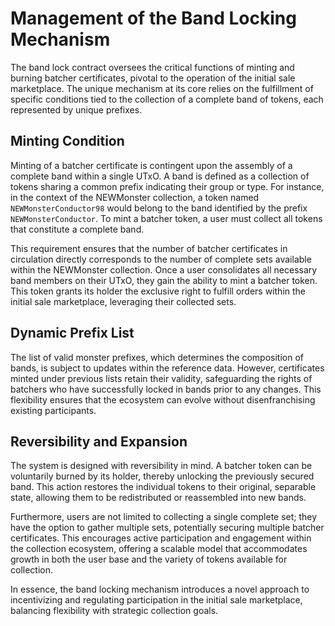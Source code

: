 # Management of the Band Locking Mechanism

The band lock contract oversees the critical functions of minting and burning batcher certificates, pivotal to the operation of the initial sale marketplace. The unique mechanism at its core relies on the fulfillment of specific conditions tied to the collection of a complete band of tokens, each represented by unique prefixes.

## Minting Condition

Minting of a batcher certificate is contingent upon the assembly of a complete band within a single UTxO. A band is defined as a collection of tokens sharing a common prefix indicating their group or type. For instance, in the context of the NEWMonster collection, a token named `NEWMonsterConductor98` would belong to the band identified by the prefix `NEWMonsterConductor`. To mint a batcher token, a user must collect all tokens that constitute a complete band.

This requirement ensures that the number of batcher certificates in circulation directly corresponds to the number of complete sets available within the NEWMonster collection. Once a user consolidates all necessary band members on their UTxO, they gain the ability to mint a batcher token. This token grants its holder the exclusive right to fulfill orders within the initial sale marketplace, leveraging their collected sets.

## Dynamic Prefix List

The list of valid monster prefixes, which determines the composition of bands, is subject to updates within the reference data. However, certificates minted under previous lists retain their validity, safeguarding the rights of batchers who have successfully locked in bands prior to any changes. This flexibility ensures that the ecosystem can evolve without disenfranchising existing participants.

## Reversibility and Expansion

The system is designed with reversibility in mind. A batcher token can be voluntarily burned by its holder, thereby unlocking the previously secured band. This action restores the individual tokens to their original, separable state, allowing them to be redistributed or reassembled into new bands.

Furthermore, users are not limited to collecting a single complete set; they have the option to gather multiple sets, potentially securing multiple batcher certificates. This encourages active participation and engagement within the collection ecosystem, offering a scalable model that accommodates growth in both the user base and the variety of tokens available for collection.

In essence, the band locking mechanism introduces a novel approach to incentivizing and regulating participation in the initial sale marketplace, balancing flexibility with strategic collection goals.
